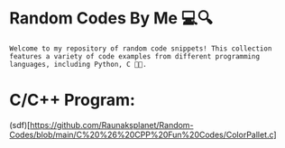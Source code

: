 # Random Codes By Me 💻🔍
    Welcome to my repository of random code snippets! This collection
    features a variety of code examples from different programming languages, including Python, C 🚀🧩.

# C/C++ Program:
(sdf)[https://github.com/Raunaksplanet/Random-Codes/blob/main/C%20%26%20CPP%20Fun%20Codes/ColorPallet.c]

